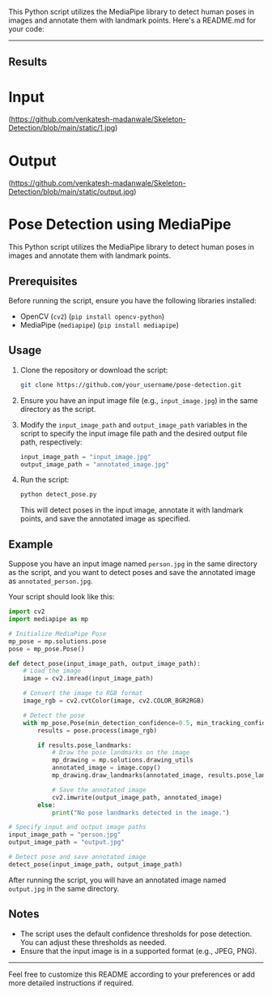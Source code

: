 
This Python script utilizes the MediaPipe library to detect human poses in images and annotate them with landmark points.
Here's a README.md for your code:

---
## Results

# Input
(https://github.com/venkatesh-madanwale/Skeleton-Detection/blob/main/static/1.jpg)
# Output
(https://github.com/venkatesh-madanwale/Skeleton-Detection/blob/main/static/output.jpg)


# Pose Detection using MediaPipe

This Python script utilizes the MediaPipe library to detect human poses in images and annotate them with landmark points.

## Prerequisites

Before running the script, ensure you have the following libraries installed:

- OpenCV (`cv2`) (`pip install opencv-python`)
- MediaPipe (`mediapipe`) (`pip install mediapipe`)

## Usage

1. Clone the repository or download the script:

   ```bash
   git clone https://github.com/your_username/pose-detection.git
   ```

2. Ensure you have an input image file (e.g., `input_image.jpg`) in the same directory as the script.

3. Modify the `input_image_path` and `output_image_path` variables in the script to specify the input image file path and the desired output file path, respectively:

   ```python
   input_image_path = "input_image.jpg"
   output_image_path = "annotated_image.jpg"
   ```

4. Run the script:

   ```bash
   python detect_pose.py
   ```

   This will detect poses in the input image, annotate it with landmark points, and save the annotated image as specified.

## Example

Suppose you have an input image named `person.jpg` in the same directory as the script, and you want to detect poses and save the annotated image as `annotated_person.jpg`.

Your script should look like this:

```python
import cv2
import mediapipe as mp

# Initialize MediaPipe Pose
mp_pose = mp.solutions.pose
pose = mp_pose.Pose()

def detect_pose(input_image_path, output_image_path):
    # Load the image
    image = cv2.imread(input_image_path)

    # Convert the image to RGB format
    image_rgb = cv2.cvtColor(image, cv2.COLOR_BGR2RGB)

    # Detect the pose
    with mp_pose.Pose(min_detection_confidence=0.5, min_tracking_confidence=0.5) as pose:
        results = pose.process(image_rgb)

        if results.pose_landmarks:
            # Draw the pose landmarks on the image
            mp_drawing = mp.solutions.drawing_utils
            annotated_image = image.copy()
            mp_drawing.draw_landmarks(annotated_image, results.pose_landmarks, mp_pose.POSE_CONNECTIONS)

            # Save the annotated image
            cv2.imwrite(output_image_path, annotated_image)
        else:
            print("No pose landmarks detected in the image.")

# Specify input and output image paths
input_image_path = "person.jpg"
output_image_path = "output.jpg"

# Detect pose and save annotated image
detect_pose(input_image_path, output_image_path)
```

After running the script, you will have an annotated image named `output.jpg` in the same directory.

## Notes

- The script uses the default confidence thresholds for pose detection. You can adjust these thresholds as needed.
- Ensure that the input image is in a supported format (e.g., JPEG, PNG).

---

Feel free to customize this README according to your preferences or add more detailed instructions if required.
